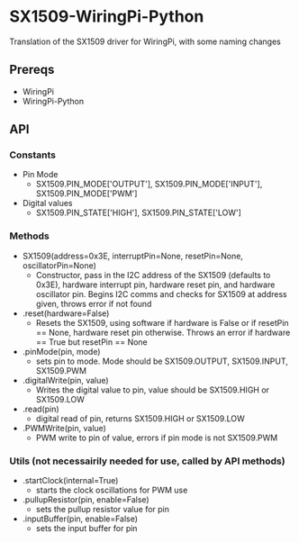 # SX1509-WiringPi-Python

Translation of the SX1509 driver for WiringPi, with some naming changes

## Prereqs

* WiringPi
* WiringPi-Python

## API

### Constants

* Pin Mode
  * SX1509.PIN_MODE['OUTPUT'], SX1509.PIN_MODE['INPUT'], SX1509.PIN_MODE['PWM']
* Digital values
  * SX1509.PIN_STATE['HIGH'], SX1509.PIN_STATE['LOW']

### Methods

* SX1509(address=0x3E, interruptPin=None, resetPin=None, oscillatorPin=None)
  * Constructor, pass in the I2C address of the SX1509 (defaults to 0x3E), hardware interrupt pin, hardware reset pin, and hardware oscillator pin. Begins I2C comms and checks for SX1509 at address given, throws error if not found
* .reset(hardware=False)
  * Resets the SX1509, using software if hardware is False or if resetPin == None, hardware reset pin otherwise. Throws an error if hardware == True but resetPin == None
* .pinMode(pin, mode)
  * sets pin to mode. Mode should be SX1509.OUTPUT, SX1509.INPUT, SX1509.PWM
* .digitalWrite(pin, value)
  * Writes the digital value to pin, value should be SX1509.HIGH or SX1509.LOW
* .read(pin)
  * digital read of pin, returns SX1509.HIGH or SX1509.LOW
* .PWMWrite(pin, value)
  * PWM write to pin of value, errors if pin mode is not SX1509.PWM


### Utils (not necessairily needed for use, called by API methods)

* .startClock(internal=True)
  * starts the clock oscillations for PWM use
* .pullupResistor(pin, enable=False)
  * sets the pullup resistor value for pin
* .inputBuffer(pin, enable=False)
  * sets the input buffer for pin
